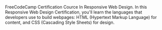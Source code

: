 FreeCodeCamp Certification Cource In Responsive Web Design.
In this Responsive Web Design Certification, you'll learn the languages that developers use to build webpages: HTML (Hypertext Markup Language) for content, and CSS (Cascading Style Sheets) for design.
